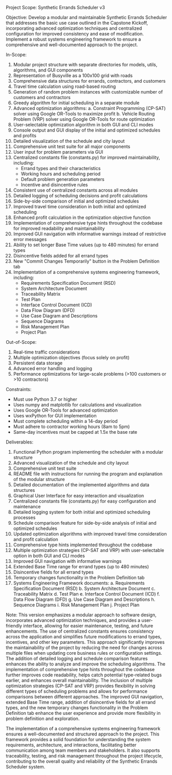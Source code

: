 Project Scope: Synthetic Errands Scheduler v3

Objective:
Develop a modular and maintainable Synthetic Errands Scheduler that addresses the basic use case outlined in the Capstone Kickoff, incorporating advanced optimization techniques and centralized configuration for improved consistency and ease of modification. Implement a robust systems engineering framework to ensure a comprehensive and well-documented approach to the project.

In-Scope:
1. Modular project structure with separate directories for models, utils, algorithms, and GUI components
2. Representation of Busyville as a 100x100 grid with roads
3. Comprehensive data structures for errands, contractors, and customers
4. Travel time calculation using road-based routing
5. Generation of random problem instances with customizable number of customers and contractors
6. Greedy algorithm for initial scheduling in a separate module
7. Advanced optimization algorithms:
   a. Constraint Programming (CP-SAT) solver using Google OR-Tools to maximize profit
   b. Vehicle Routing Problem (VRP) solver using Google OR-Tools for route optimization
8. User-selectable optimization algorithm in both GUI and CLI modes
9. Console output and GUI display of the initial and optimized schedules and profits
10. Detailed visualization of the schedule and city layout
11. Comprehensive unit test suite for all major components
12. User input for problem parameters via GUI
13. Centralized constants file (constants.py) for improved maintainability, including:
    - Errand types and their characteristics
    - Working hours and scheduling period
    - Default problem generation parameters
    - Incentive and disincentive rules
14. Consistent use of centralized constants across all modules
15. Detailed logging of scheduling decisions and profit calculations
16. Side-by-side comparison of initial and optimized schedules
17. Improved travel time consideration in both initial and optimized scheduling
18. Enhanced profit calculation in the optimization objective function
19. Implementation of comprehensive type hints throughout the codebase for improved readability and maintainability
20. Improved GUI navigation with informative warnings instead of restrictive error messages
21. Ability to set longer Base Time values (up to 480 minutes) for errand types
22. Disincentive fields added for all errand types
23. New "Commit Changes Temporarily" button in the Problem Definition tab
24. Implementation of a comprehensive systems engineering framework, including:
    - Requirements Specification Document (RSD)
    - System Architecture Document
    - Traceability Matrix
    - Test Plan
    - Interface Control Document (ICD)
    - Data Flow Diagram (DFD)
    - Use Case Diagram and Descriptions
    - Sequence Diagrams
    - Risk Management Plan
    - Project Plan

Out-of-Scope:
1. Real-time traffic considerations
2. Multiple optimization objectives (focus solely on profit)
3. Persistent data storage
4. Advanced error handling and logging
5. Performance optimizations for large-scale problems (>100 customers or >10 contractors)

Constraints:
- Must use Python 3.7 or higher
- Uses numpy and matplotlib for calculations and visualization
- Uses Google OR-Tools for advanced optimization
- Uses wxPython for GUI implementation
- Must complete scheduling within a 14-day period
- Must adhere to contractor working hours (8am to 5pm)
- Same-day incentives must be capped at 1.5x the base rate

Deliverables:
1. Functional Python program implementing the scheduler with a modular structure
2. Advanced visualization of the schedule and city layout
3. Comprehensive unit test suite
4. README file with instructions for running the program and explanation of the modular structure
5. Detailed documentation of the implemented algorithms and data structures
6. Graphical User Interface for easy interaction and visualization
7. Centralized constants file (constants.py) for easy configuration and maintenance
8. Detailed logging system for both initial and optimized scheduling processes
9. Schedule comparison feature for side-by-side analysis of initial and optimized schedules
10. Updated optimization algorithms with improved travel time consideration and profit calculation
11. Comprehensive type hints implemented throughout the codebase
12. Multiple optimization strategies (CP-SAT and VRP) with user-selectable option in both GUI and CLI modes
13. Improved GUI navigation with informative warnings
14. Extended Base Time range for errand types (up to 480 minutes)
15. Disincentive fields for all errand types
16. Temporary changes functionality in the Problem Definition tab
17. Systems Engineering Framework documents:
    a. Requirements Specification Document (RSD)
    b. System Architecture Document
    c. Traceability Matrix
    d. Test Plan
    e. Interface Control Document (ICD)
    f. Data Flow Diagram (DFD)
    g. Use Case Diagram and Descriptions
    h. Sequence Diagrams
    i. Risk Management Plan
    j. Project Plan

Note: This version emphasizes a modular approach to software design, incorporates advanced optimization techniques, and provides a user-friendly interface, allowing for easier maintenance, testing, and future enhancements. The use of centralized constants ensures consistency across the application and simplifies future modifications to errand types, incentives, and other key parameters. This approach significantly improves the maintainability of the project by reducing the need for changes across multiple files when updating core business rules or configuration settings. The addition of detailed logging and schedule comparison features enhances the ability to analyze and improve the scheduling algorithms. The implementation of comprehensive type hints throughout the codebase further improves code readability, helps catch potential type-related bugs earlier, and enhances overall maintainability. The inclusion of multiple optimization strategies (CP-SAT and VRP) provides flexibility in solving different types of scheduling problems and allows for performance comparisons between different approaches. The improved GUI navigation, extended Base Time range, addition of disincentive fields for all errand types, and the new temporary changes functionality in the Problem Definition tab enhance the user experience and provide more flexibility in problem definition and exploration.

The implementation of a comprehensive systems engineering framework ensures a well-documented and structured approach to the project. This framework provides a solid foundation for understanding the system requirements, architecture, and interactions, facilitating better communication among team members and stakeholders. It also supports traceability, testing, and risk management throughout the project lifecycle, contributing to the overall quality and reliability of the Synthetic Errands Scheduler system.